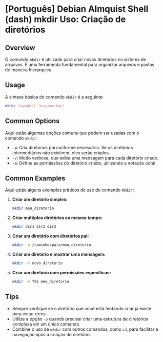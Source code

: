 # [Português] Debian Almquist Shell (dash) mkdir Uso: Criação de diretórios

## Overview
O comando `mkdir` é utilizado para criar novos diretórios no sistema de arquivos. É uma ferramenta fundamental para organizar arquivos e pastas de maneira hierárquica.

## Usage
A sintaxe básica do comando `mkdir` é a seguinte:

```bash
mkdir [opções] [argumentos]
```

## Common Options
Aqui estão algumas opções comuns que podem ser usadas com o comando `mkdir`:

- `-p`: Cria diretórios pai conforme necessário. Se os diretórios intermediários não existirem, eles serão criados.
- `-v`: Modo verbose, que exibe uma mensagem para cada diretório criado.
- `-m`: Define as permissões do diretório criado, utilizando a notação octal.

## Common Examples
Aqui estão alguns exemplos práticos do uso do comando `mkdir`:

1. **Criar um diretório simples:**
   ```bash
   mkdir meu_diretorio
   ```

2. **Criar múltiplos diretórios ao mesmo tempo:**
   ```bash
   mkdir dir1 dir2 dir3
   ```

3. **Criar um diretório com diretórios pai:**
   ```bash
   mkdir -p /caminho/para/meu_diretorio
   ```

4. **Criar um diretório e mostrar uma mensagem:**
   ```bash
   mkdir -v novo_diretorio
   ```

5. **Criar um diretório com permissões específicas:**
   ```bash
   mkdir -m 755 meu_diretorio
   ```

## Tips
- Sempre verifique se o diretório que você está tentando criar já existe para evitar erros.
- Utilize a opção `-p` quando precisar criar uma estrutura de diretórios complexa em um único comando.
- Combine o uso de `mkdir` com outros comandos, como `cd`, para facilitar a navegação após a criação do diretório.